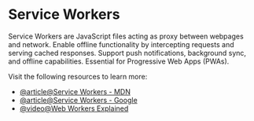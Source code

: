 # Service Workers

Service Workers are JavaScript files acting as proxy between webpages and network. Enable offline functionality by intercepting requests and serving cached responses. Support push notifications, background sync, and offline capabilities. Essential for Progressive Web Apps (PWAs).

Visit the following resources to learn more:

- [@article@Service Workers - MDN](https://developer.mozilla.org/en-US/docs/Web/API/Service_Worker_API)
- [@article@Service Workers - Google](https://web.dev/learn/pwa/service-workers)
- [@video@Web Workers Explained](https://www.youtube.com/watch?v=JMKLXGwltGc)
